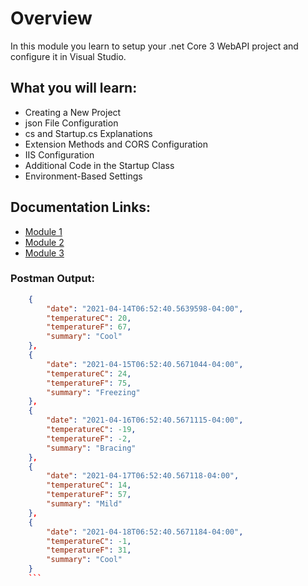 # Overview
In this module you learn to setup your .net Core 3 WebAPI project and configure it in Visual Studio.

## What you will learn:
* Creating a New Project
* json File Configuration
* cs and Startup.cs Explanations
* Extension Methods and CORS Configuration
* IIS Configuration
* Additional Code in the Startup Class
* Environment-Based Settings

## Documentation Links: 
* [Module 1](https://github.com/LenTheDev/Module-1-IS421.git)
* [Module 2](https://github.com/LenTheDev/Module-2-IS421.git)
* [Module 3](https://github.com/LenTheDev/Module-3-IS421)

### Postman Output:


```json
    {
        "date": "2021-04-14T06:52:40.5639598-04:00",
        "temperatureC": 20,
        "temperatureF": 67,
        "summary": "Cool"
    },
    {
        "date": "2021-04-15T06:52:40.5671044-04:00",
        "temperatureC": 24,
        "temperatureF": 75,
        "summary": "Freezing"
    },
    {
        "date": "2021-04-16T06:52:40.5671115-04:00",
        "temperatureC": -19,
        "temperatureF": -2,
        "summary": "Bracing"
    },
    {
        "date": "2021-04-17T06:52:40.567118-04:00",
        "temperatureC": 14,
        "temperatureF": 57,
        "summary": "Mild"
    },
    {
        "date": "2021-04-18T06:52:40.5671184-04:00",
        "temperatureC": -1,
        "temperatureF": 31,
        "summary": "Cool"
    }
    ```
